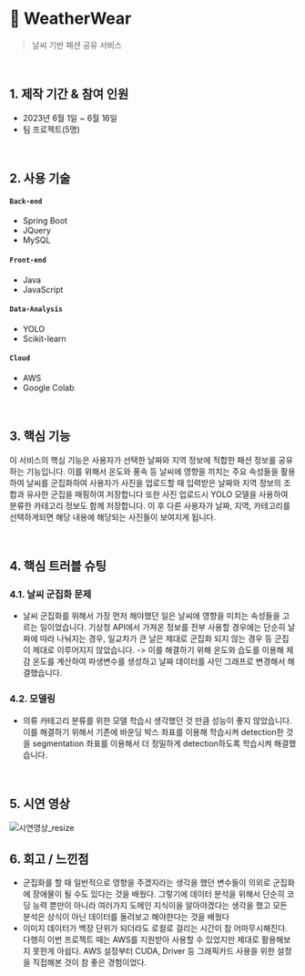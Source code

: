 # :pushpin: WeatherWear
>날씨 기반 패션 공유 서비스  

</br>

## 1. 제작 기간 & 참여 인원
- 2023년 6월 1일 ~ 6월 16일
- 팀 프로젝트(5명)

</br>

## 2. 사용 기술
#### `Back-end`
  - Spring Boot
  - JQuery
  - MySQL
#### `Front-end`
  - Java
  - JavaScript
#### `Data-Analysis`
  - YOLO
  - Scikit-learn
#### `Cloud`
  - AWS
  - Google Colab

</br>

## 3. 핵심 기능
이 서비스의 핵심 기능은 사용자가 선택한 날짜와 지역 정보에 적합한 패션 정보를 공유하는 기능입니다. 
이를 위해서 온도와 풍속 등 날씨에 영향을 끼치는 주요 속성들을 활용하여 날씨를 군집화하여 사용자가 사진을 업로드할 때 입력받은 날짜와 지역 정보의 조합과 유사한 군집을 매핑하여 저장합니다
또한 사진 업로드시 YOLO 모델을 사용하여 분류한 카테고리 정보도 함께 저장합니다.
이 후 다른 사용자가 날짜, 지역, 카테고리를 선택하게되면 해당 내용에 해당되는 사진들이 보여지게 됩니다.

</br>

## 4. 핵심 트러블 슈팅
### 4.1. 날씨 군집화 문제
- 날씨 군집화를 위해서 가장 먼저 해야했던 일은 날씨에 영향을 미치는 속성들을 고르는 일이었습니다.
    기상청 API에서 가져온 정보를 전부 사용할 경우에는 단순히 날짜에 따라 나눠지는 경우, 일교차가 큰 날은 제대로 군집화 되지 않는 경우 등 군집이 제대로 이루어지지 않았습니다.
    -> 이를 해결하기 위해 온도와 습도를 이용해 체감 온도를 계산하여 파생변수를 생성하고 날짜 데이터를 사인 그래프로 변경해서 해결했습니다.
### 4.2. 모델링
- 의류 카테고리 분류를 위한 모델 학습시 생각했던 것 만큼 성능이 좋지 않았습니다.
    이를 해결하기 위해서 기존에 바운딩 박스 좌표를 이용해 학습시켜 detection한 것을 segmentation 좌표를 이용해서 더 정밀하게 detection하도록 학습시켜 해결했습니다.
</br>

## 5. 시연 영상
![시연영상_resize](https://github.com/SaWooWon/WeatherWear/assets/122271556/3fa39176-3955-47ee-b2ce-35c287df51b6)
## 6. 회고 / 느낀점
- 군집화를 할 때 일반적으로 영향을 주겠지라는 생각을 했던 변수들이 의외로 군집화에 장애물이 될 수도 있다는 것을 배웠다.
  그렇기에 데이터 분석을 위해서 단순히 코딩 능력 뿐만이 아니라 여러가지 도메인 지식이을 알아야겠다는 생각을 했고 모든 분석은 상식이 아닌 데이터를 돌려보고 해야한다는 것을 배웠다
- 이미지 데이터가 백장 단위가 되더라도 로컬로 걸리는 시간이 참 어마무시해진다. 다행히 이번 프로젝트 때는 AWS를 지원받아 사용할 수 있었지만 제대로 활용해보지 못한게 아쉽다.
  AWS 설정부터 CUDA, Driver 등 그래픽카드 사용을 위한 설정을 직접해본 것이 참 좋은 경험이었다.
